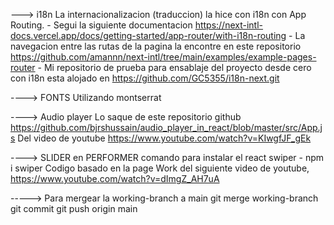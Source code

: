 
---> i18n
 La internacionalizacion (traduccion) la hice con i18n con App Routing.
    - Segui la siguiente documentacion https://next-intl-docs.vercel.app/docs/getting-started/app-router/with-i18n-routing
    - La navegacion entre las rutas de la pagina la encontre en este repositorio https://github.com/amannn/next-intl/tree/main/examples/example-pages-router
    - Mi repositorio de prueba para ensablaje del proyecto desde cero con i18n esta alojado en https://github.com/GC5355/i18n-next.git

---->  FONTS 
Utilizando montserrat 

----> Audio player
Lo saque de este repositorio github https://github.com/bjrshussain/audio_player_in_react/blob/master/src/App.js
Del video de youtube https://www.youtube.com/watch?v=KIwgfJF_gEk

----> SLIDER en PERFORMER
comando para instalar el react swiper - npm i swiper
Codigo basado en la page Work del siguiente video de youtube,  https://www.youtube.com/watch?v=dImgZ_AH7uA



-----> Para mergear la working-branch a main
git merge working-branch
git commit
git push origin main
